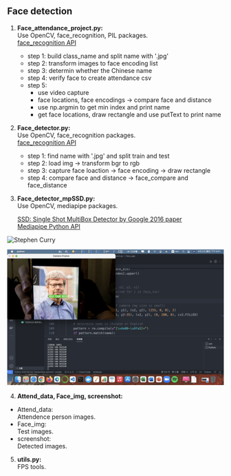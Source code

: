 ## Face detection ##

1. **Face_attendance_project.py:**  
Use OpenCV, face_recognition, PIL packages.  
[face_recognition API](https://github.com/ageitgey/face_recognition) 

    - step 1: build class_name and split name with '.jpg'  
    - step 2: transform images to face encoding list  
    - step 3: determin whether the Chinese name  
    - step 4: verify face to create attendance csv  
    - step 5:  
       * use video capture  
       * face locations, face encodings -> compare face and distance  
       * use np.argmin to get min index and print name  
       * get face locations, draw rectangle and use putText to print name  
       
       
2. **Face_detector.py:**  
Use OpenCV, face_recognition packages.  
[face_recognition API](https://github.com/ageitgey/face_recognition) 

    - step 1: find name with '.jpg' and split train and test  
    - step 2: load img -> transform bgr to rgb   
    - step 3: capture face loaction -> face encoding -> draw rectangle  
    - step 4: compare face and distance -> face_compare and face_distance
    
3. **Face_detector_mpSSD.py:**  
Use OpenCV, mediapipe packages.  

    [SSD: Single Shot MultiBox Detector by Google 2016 paper](https://arxiv.org/pdf/1512.02325.pdf)  
    [Mediapipe Python API](https://google.github.io/mediapipe/getting_started/python)

![Stephen Curry](https://github.com/tonyhsu32/Face-detection/blob/main/screenshot/STEPHEN%20CURRY.png)
  
![Guido Van Rossum](https://github.com/tonyhsu32/Face-detection/blob/main/screenshot/GUIDO%20VAN%20ROSSUM.png)

4. **Attend_data, Face_img, screenshot:**  
- Attend_data:  
Attendence person images.
- Face_img:  
Test images.
- screenshot:  
Detected images.

5. **utils.py:**  
FPS tools.

